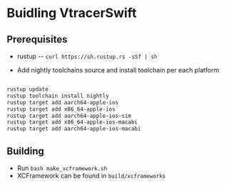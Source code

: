 # Buidling VtracerSwift

## Prerequisites

* rustup -- `curl https://sh.rustup.rs -sSf | sh`

* Add nightly toolchains source and install toolchain per each platform

```bash

rustup update
rustup toolchain install nightly
rustup target add aarch64-apple-ios
rustup target add x86_64-apple-ios
rustup target add aarch64-apple-ios-sim
rustup target add x86_64-apple-ios-macabi
rustup target add aarch64-apple-ios-macabi

```

## Building

* Run `bash make_xcframework.sh`
* XCFramework can be found in `build/xcframeworks`
